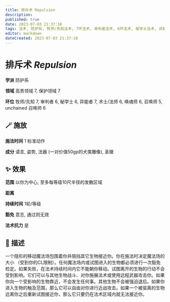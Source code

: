 ```yaml
---
title: 排斥术 Repulsion
description: 
published: true
date: 2023-07-03 21:37:18
tags: 法术, 防护系, 牧师/先知法术, 7环法术, 审判者法术, 6环法术, 秘学士法术, 异能者法术, 术士/法师法术, 唤魂师法术, 召唤师法术, 5环法术, unchained 召唤师法术, 高贵领域, 保护领域
editor: markdown
dateCreated: 2023-07-03 21:37:18
---
```


# **排斥术** *Repulsion*

**学派** 防护系 

**领域** 高贵领域 7, 保护领域 7

**环位** 牧师/先知 7, 审判者 6, 秘学士 6, 异能者 7, 术士/法师 6, 唤魂师 6, 召唤师 5, unchained 召唤师 6

## 🪄 施放

**施法时间** 1 标准动作

**成分** 语言, 姿势, 法器 (一对价值50gp的犬类雕像), 圣徽

## ✨ 效果  

**范围** 以你为中心, 至多每等级10尺半径的发散区域

**距离**   

**持续时间** 1轮/等级 

**豁免** 意志, 通过则无效

**法术抗力** 是

## 📖 描述

一个隐形的移动魔法场包围着你并阻挡其它生物接近你。你在施法时决定魔法场的大小 （受到你的CL限制）。任何魔法场内或试图进入的生物都必须进行一次豁免检定。如果失败，在法术持续时间内它不能朝你移动。试图离开的生物的行动不会受到影响。它们可以与其他生物战斗、对你施展法术或使用远程武器攻击你。如果你向一个受影响的生物靠近，不会发生任何事。其他生物不会被强迫退后。如果你进入生物的触及范围，那么它可以自由对你进行近战攻击。如果一个被驱离的生物远离你之后重新试图接近你，那么它只要仍在法术区域内就无法接近你。
    